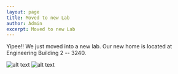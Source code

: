 ```yaml
---
layout: page
title: Moved to new Lab
author: Admin
excerpt: Moved to new Lab
---
```


Yipee!! We just moved into a new lab. Our new home is located at Engineering Building 2 -- 3240. 

![alt text](http://ai-se.github.io/img/new_lab1.jpg=100x100)
![alt text](http://ai-se.github.io/img/new_lab2.jpg=100x100)
